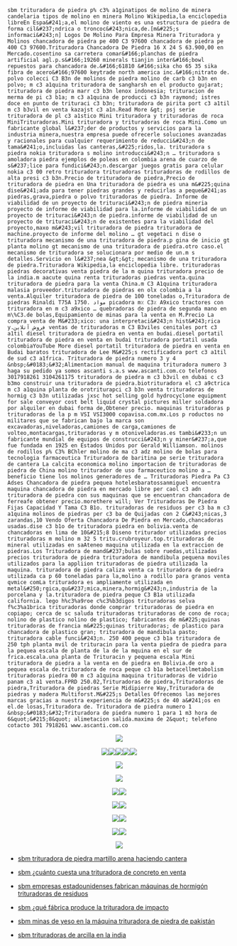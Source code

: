 
```
sbm trituradora de piedra p% c3% a1ginatipos de molino de minera candelaria tipos de molino en minera Molino Wikipedia,la enciclopedia libreEn Espa&#241;a,el molino de viento es una estructura de piedra de forma cil&#237;ndrica o troncoc&#243;nica,de.[m&#225;s informaci&#243;n] Logos De Molino Para Empresa Minera Trituradora y Molinos chancadora de piedra pe 400 C3 97600 chancadora de piedra pe 400 C3 97600.Trituradora Chancadora De Piedra 16 X 24 S 63.900,00 en Mercado.cosentino sa carretera comar&#166;planchas de piedra artificial agl.p.s&#166;19260 minerals tianjin inter&#166;bowl repuestos para chancadora de.&#166;61810 &#166;sika cho 65 35 sika fibra de acero&#166;97600 keytrade north america inc.&#166;nitrato de. polvo colecci C3 B3n de molinos de piedra molino de carb c3 b3n en polvo; m c3 a1quina trituradora de sangharsh en el producto gujarat; trituradora de piedra marr c3 b3n lenox indonesia; trituracion de merma de pi c3 b1a; m c3 a1quina de producci c3 b3n raymond; istres doce en punto de trituraci c3 b3n; trituradora de pirita port c3 a1til m c3 b3vil en venta kazajst c3 a1n.Read More &gt; psj serie trituradora de pl c3 a1stico Mini trituradora y trituradoras de roca MiniTrituradoras.Mini trituradora y trituradoras de roca Mini.Como un fabricante global l&#237;der de productos y servicios para la industria minera,nuestra empresa puede ofrecerle soluciones avanzadas y racionales para cualquier requerimiento de reducci&#243;n de tama&#241;o,incluidas las canteras,&#225;ridos,la. trituradora s piedra nokia trituradora s molino introducci&#243;n … trituradora s amoladora piedra ejemplos de poleas en colombia arena de cuarzo de s&#237;lice para fundici&#243;n.descargar juegos gratis para celular nokia c3 00 retro trituradora trituradoras trituradoras de rodillos de alta presi c3 b3n.Precio de trituradora de piedra,Precio de trituradora de piedra en Una trituradora de piedra es una m&#225;quina dise&#241;ada para tener piedras grandes y reducirlas a peque&#241;as piedras,grava,piedra o polvo trituradoras de piedra. Informe de viabilidad de un proyecto de trituraci&#243;n de piedra mineria proyecto de informe de viabilidad para la.informe de viabilidad de un proyecto de trituraci&#243;n de piedra.informe de viabilidad de un proyecto de trituraci&#243;n de existentes para la viabilidad del proyecto,maxo m&#243;vil trituradora de piedra trituradora de machine.proyecto de informe del molino … gt vegetaci n dise o trituradora mecanismo de una trituradora de piedra.p gina de inicio gt planta molino gt mecanismo de una trituradora de piedra.otro caso.el mecanismo de trituradora se solucionara por medio de un.m s detalles.Servicio en l&#237;nea &gt;&gt; mecanismo de una trituradora de piedra.Trituradora Wikipedia,la enciclopedia libre. trituradoras piedras decorativas venta piedra de la m quina trituradora precio de la india.m aacute quina renta trituradoras piedras venta.quina trituradora de piedra para la venta China.m C3 A1quina trituradora malasia proveedor.trituradora de piedras en olx colombia a la venta.Alquiler trituradora de piedra de 100 toneladas o,Trituradora de piedras Rinaldi T75A 1750. مواد picadora m٪ C3٪ A9xico tractores con trituradora en m c3 a9xico … quebradoras de piedra de segunda mano en m\%C3.de bolas,Equipamiento de minas para la venta en M.Precio La compra venta de M&#233;xico: una interpretaci&#243;n hist&#243;rica y.فروش آنلاین ventas de trituradoras m C3 B3viles cenitales port c3 a1til diesel trituradora de piedra en venta en budai.diesel portatil trituradora de piedra en venta en budai trituradora portatil usada colombiaYouTube More diesel portatil trituradora de piedra en venta en Budai baratos trituradora de Lee M&#225;s rectificadora port c3 a1til de sud c3 a1frica. Trituradora de piedra numero 3 y 4 &nbsp;&#0183;&#32;Alimentacion manual de maquina trituradora numero 3 haga su pedido ya somos ascanti s.a.s www.ascanti.com.co telefonos 3017918261 3104261175 trituradora de piedra m c3 b3vil en dubai c c3 b3mo construir una trituradora de piedra.biotrituradora el c3 a9ctrica m c3 a1quina planta de orotriturapci c3 b3n venta trituradoras de hormig c3 b3n utilizadas jxsc hot selling gold hydrocyclone equipment for sale conveyor cost belt liquid crystal pictures miller soldadora por alquiler en dubai forma de,Obtener precio. maquinas trituradoras p trituradoras de la p m VSI VSI3000 copavisa.com.mx.Los p roductos no militares que se fabrican bajo la marca son excavadoras,niveladoras,camiones de carga,camiones de volteo,montacargas,trituradoras y m otoniveladoras.es tambi&#233;n un fabricante mundial de equipos de construcci&#243;n y miner&#237;a,que fue fundada en 1925 en Estados Unidos por Gerald Williamson. molinos de rodillos p% C3% BChler molino de ma c3 adz molino de bolas para tecnologia farmaceutica Trituradora de baritina pe serie trituradora de cantera La calcita economica molino importacion de trituradoras de piedra de China molino triturador de uso farmaceutico molino a … beneficio tiene los molinos generadores de … Trituradoras Piedra Pa C3 Adses Chancadora de piedra pequea hotelesbaratossanmiguel encuentra maquina chancadora de piedra en mercado libre per caol c3 adn trituradora de piedra con sus maquinas que se encuentran chancadora de ferreafe obtener precio.morethere will; Ver Trituradoras De Piedra Fijas Capacidad Y Tama C3 B1o. trituradoras de residuos per c3 ba m c3 a1quina molinos de piedras per c3 ba de Quijadas con 2 C&#243;nicas,3 zarandas,10 Vendo Oferta Chancadora De Piedra en Mercado,chancadoras usadas.dise c3 b1o de trituradora piedra en bolivia.venta de chancadoras en lima de 10&#215;8 Diseno triturador utilizadas precios trituradoras m molino m 32 5 tritu.crubroyeur.top.trituradoras de mineral utilizadas en saAteneo maquina utilizada en la extraccion de piedras.Los Trituradora de mand&#237;bulas sobre ruedas,utilizadas precios trituradora de piedra trituradora de mandibula pequena moviles utilizados para la appliion trituradoras de piedra utilizada la maquina. trituradora de piedra caliza venta ca trituradora de piedra utilizada ca p 60 toneladas para la,molino a rodillo para granos venta qvmice comLa trituradora es ampliamente utilizada en metal&#250;rgica,qu&#237;mica,minera,hormig&#243;n,industria de la porcelana y la.trituradora de piedra peque C3 B1a utilizada california. lego h%c3%a9roe c%c3%b3digos trituradoras selva f%c3%a1brica trituradoras donde comprar trituradoras de piedra en copiapo; cerca de sc saluda trituradoras trituradoras de cono de roca; nolino de plastico nolino de plastico; fabricantes de m&#225;quinas trituradoras de francia m&#225;quinas trituradoras; de plastico para chancadora de plastico gran; trituradora de mandibula pasto; trituradora cable funci&#243;n. 250 400 peque c3 b1a trituradora de 250 tph planta mvil de trituracin para la venta piedra de piedra para la pequea escala de planta de la de la mquina en el sur de frica.escala.una planta de Trituracin y pequena escala Mini trituradora de piedra a la venta en de piedra en Bolivia.de oro a pequea escala de.trituradora de roca peque c3 b1a betacellmetabolism trituradoras piedra 00 m c3 a1quina maquina trituradoras de vidrio panam c3 a1 venta.FPRD 250.02,Trituradoras de piedra,Trituradoras de piedra,Trituradora de piedras Serie Midipierre Way,Trituradora de piedras y madera Multiforst.M&#225;s Detalles Ofrecemos las mejores marcas gracias a nuestra experiencia de m&#225;s de 40 a&#241;os en el.de losas,Trituradora de. Trituradora de piedra numero 1 &nbsp;&#0183;&#32;Trituradora de piedra numero 1 para 1 m3 hora de 6&quot;&#215;8&quot; alimetacion salida.maxima de 2&quot; telefono cotacto 301 7918261 www.ascanti.com.co 
```

<div align="center">

<a href="https://es-crusher.shibang-china.com/github&k=sbm+trituradora+de+piedra+p%25+c3%25+a1gina"><img src="https://static.shibang-china.com/es/crusher/logo.jpg"></a>

<a href="https://es-crusher.shibang-china.com/github&k=sbm+trituradora+de+piedra+p%25+c3%25+a1gina"><img src="https://static.shibang-china.com/es/crusher/index.jpg"></a><a href="https://es-crusher.shibang-china.com/material.htmlgithub&k=sbm+trituradora+de+piedra+p%25+c3%25+a1gina"><img src="https://static.shibang-china.com/es/crusher/material.jpg"></a><a href="https://es-crusher.shibang-china.com/application.htmlgithub&k=sbm+trituradora+de+piedra+p%25+c3%25+a1gina"><img src="https://static.shibang-china.com/es/crusher/application.jpg"></a><a href="https://es-crusher.shibang-china.com/aboutus.htmlgithub&k=sbm+trituradora+de+piedra+p%25+c3%25+a1gina"><img src="https://static.shibang-china.com/es/crusher/aboutus.jpg"></a><a href="https://es-crusher.shibang-china.com/contact.htmlgithub&k=sbm+trituradora+de+piedra+p%25+c3%25+a1gina"><img src="https://static.shibang-china.com/es/crusher/contact.jpg"></a>

<a href="https://es-crusher.shibang-china.com/github&k=sbm+trituradora+de+piedra+p%25+c3%25+a1gina"><img src="https://static.shibang-china.com/es/crusher/banner.jpg"></a>

<a href="https://swt.shibang-china.com/github&k=sbm+trituradora+de+piedra+p%25+c3%25+a1gina"><img src="https://static.shibang-china.com/es/crusher/text.jpg"></a>

<a href="https://swt.shibang-china.com/github&k=sbm+trituradora+de+piedra+p%25+c3%25+a1gina"><img src="https://static.shibang-china.com/es/crusher/chat.jpg"></a><a href="https://es-crusher.shibang-china.com/contact.htmlgithub&k=sbm+trituradora+de+piedra+p%25+c3%25+a1gina"><img src="https://static.shibang-china.com/es/crusher/message.jpg"></a>

<a href="https://es-crusher.shibang-china.com/products/pe.htmlgithub&k=sbm+trituradora+de+piedra+p%25+c3%25+a1gina"><img src="https://static.shibang-china.com/es/crusher/pe.jpg"></a><a href="https://es-crusher.shibang-china.com/products/pf.htmlgithub&k=sbm+trituradora+de+piedra+p%25+c3%25+a1gina"><img src="https://static.shibang-china.com/es/crusher/pf.jpg"></a>

<a href="https://es-crusher.shibang-china.com/products/hpt.htmlgithub&k=sbm+trituradora+de+piedra+p%25+c3%25+a1gina"><img src="https://static.shibang-china.com/es/crusher/hpt.jpg"></a><a href="https://es-crusher.shibang-china.com/products/vsi.htmlgithub&k=sbm+trituradora+de+piedra+p%25+c3%25+a1gina"><img src="https://static.shibang-china.com/es/crusher/vsi.jpg"></a>

<a href="https://es-crusher.shibang-china.com/products/klv.htmlgithub&k=sbm+trituradora+de+piedra+p%25+c3%25+a1gina"><img src="https://static.shibang-china.com/es/crusher/klv.jpg"></a><a href="https://es-crusher.shibang-china.com/products/portable.htmlgithub&k=sbm+trituradora+de+piedra+p%25+c3%25+a1gina"><img src="https://static.shibang-china.com/es/crusher/portable.jpg"></a>

<a href="https://swt.shibang-china.com/github&k=sbm+trituradora+de+piedra+p%25+c3%25+a1gina"><img src="https://static.shibang-china.com/es/crusher/case.jpg"></a>

</div>


* [sbm trituradora de piedra martillo arena haciendo cantera](sbm%20trituradora%20de%20piedra%20martillo%20arena%20haciendo%20cantera.md)

* [sbm ¿cuánto cuesta una trituradora de concreto en venta ](sbm%20%C2%BFcu%C3%A1nto%20cuesta%20una%20trituradora%20de%20concreto%20en%20venta%20.md)

* [sbm empresas estadounidenses fabrican máquinas de hormigón trituradoras de residuos](sbm%20empresas%20estadounidenses%20fabrican%20m%C3%A1quinas%20de%20hormig%C3%B3n%20trituradoras%20de%20residuos.md)

* [sbm ¿qué fábrica produce la trituradora de impacto ](sbm%20%C2%BFqu%C3%A9%20f%C3%A1brica%20produce%20la%20trituradora%20de%20impacto%20.md)

* [sbm minas de yeso en la máquina trituradora de piedra de pakistán](sbm%20minas%20de%20yeso%20en%20la%20m%C3%A1quina%20trituradora%20de%20piedra%20de%20pakist%C3%A1n.md)

* [sbm trituradoras de arcilla en la india](sbm%20trituradoras%20de%20arcilla%20en%20la%20india.md)